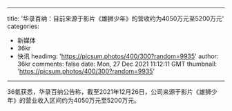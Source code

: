 
---
title: '华录百纳：目前来源于影片《雄狮少年》的营收约为4050万元至5200万元'
categories: 
 - 新媒体
 - 36kr
 - 快讯
headimg: 'https://picsum.photos/400/300?random=9935'
author: 36kr
comments: false
date: Mon, 27 Dec 2021 11:12:11 GMT
thumbnail: 'https://picsum.photos/400/300?random=9935'
---

<div>   
36氪获悉，华录百纳公告称，截至2021年12月26日，公司来源于影片《雄狮少年》的营业收入区间约为4050万元至5200万元。  
</div>
            